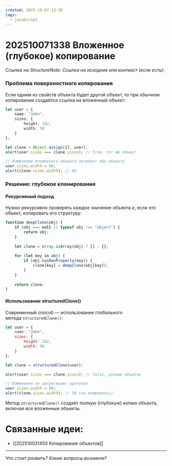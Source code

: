 ```yaml
---
created: 2025-10-07 13:38
tags:
  - javaScript
---
```

# 202510071338 Вложенное (глубокое) копирование

*Ссылка на StructureNote:*
*Ссылка на исходник или контекст (если есть):* 

### Проблема поверхностного копирования

Если одним из свойств объекта будет другой объект, то при обычном копировании создаётся ссылка на вложенный объект:

```ts
let user = {
    name: "John",
    sizes: {
        height: 182,
        width: 50
    }
};

let clone = Object.assign({}, user);
alert(user.sizes === clone.sizes); // true, тот же объект

// Изменение вложенного объекта затронет оба объекта
user.sizes.width = 60;
alert(clone.sizes.width); // 60
```

### Решение: глубокое клонирование

#### Рекурсивный подход

Нужно рекурсивно проверять каждое значение объекта и, если это объект, копировать его структуру:

```js
function deepClone(obj) {
    if (obj === null || typeof obj !== "object") {
        return obj;
    }
    
    let clone = Array.isArray(obj) ? [] : {};
    
    for (let key in obj) {
        if (obj.hasOwnProperty(key)) {
            clone[key] = deepClone(obj[key]);
        }
    }
    
    return clone;
}
```

#### Использование structuredClone()

Современный способ — использование глобального метода `structuredClone()`:

```js
let user = {
    name: "John",
    sizes: {
        height: 182,
        width: 50
    }
};

let clone = structuredClone(user);

alert(user.sizes === clone.sizes); // false, разные объекты

// Изменения не затрагивают оригинал
user.sizes.width = 60;
alert(clone.sizes.width); // 50 (не изменилось)
```

Метод `structuredClone()` создаёт полную (глубокую) копию объекта, включая все вложенные объекты.

# Связанные идеи:

* [[202510031450 Копирование объектов]]
---

*Что стоит развить? Какие вопросы возникли?*

